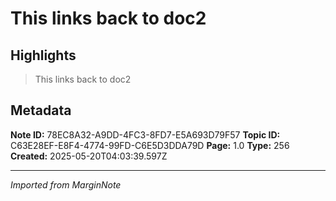 # This links back to doc2

## Highlights

> This links back to doc2

## Metadata

**Note ID:** 78EC8A32-A9DD-4FC3-8FD7-E5A693D79F57
**Topic ID:** C63E28EF-E8F4-4774-99FD-C6E5D3DDA79D
**Page:** 1.0
**Type:** 256
**Created:** 2025-05-20T04:03:39.597Z

---
*Imported from MarginNote*
